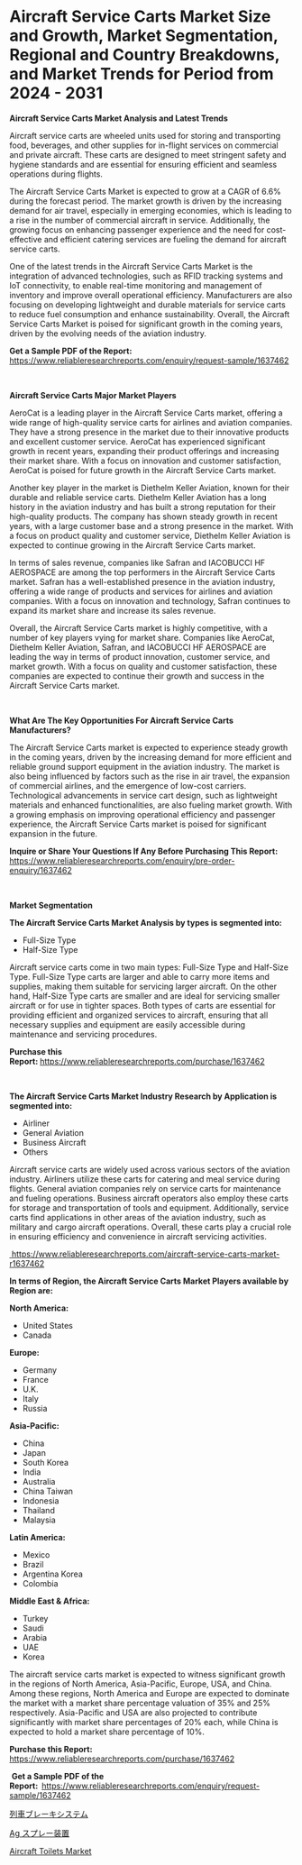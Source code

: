 <p><h1>Aircraft Service Carts Market Size and Growth, Market Segmentation, Regional and Country Breakdowns, and Market Trends for Period from 2024 -  2031</h1></p><p><strong>Aircraft Service Carts Market Analysis and Latest Trends</strong></p>
<p><p>Aircraft service carts are wheeled units used for storing and transporting food, beverages, and other supplies for in-flight services on commercial and private aircraft. These carts are designed to meet stringent safety and hygiene standards and are essential for ensuring efficient and seamless operations during flights.</p><p>The Aircraft Service Carts Market is expected to grow at a CAGR of 6.6% during the forecast period. The market growth is driven by the increasing demand for air travel, especially in emerging economies, which is leading to a rise in the number of commercial aircraft in service. Additionally, the growing focus on enhancing passenger experience and the need for cost-effective and efficient catering services are fueling the demand for aircraft service carts.</p><p>One of the latest trends in the Aircraft Service Carts Market is the integration of advanced technologies, such as RFID tracking systems and IoT connectivity, to enable real-time monitoring and management of inventory and improve overall operational efficiency. Manufacturers are also focusing on developing lightweight and durable materials for service carts to reduce fuel consumption and enhance sustainability. Overall, the Aircraft Service Carts Market is poised for significant growth in the coming years, driven by the evolving needs of the aviation industry.</p></p>
<p><strong>Get a Sample PDF of the Report:&nbsp;</strong> <a href="https://www.reliableresearchreports.com/enquiry/request-sample/1637462">https://www.reliableresearchreports.com/enquiry/request-sample/1637462</a></p>
<p>&nbsp;</p>
<p><strong>Aircraft Service Carts Major Market Players</strong></p>
<p><p>AeroCat is a leading player in the Aircraft Service Carts market, offering a wide range of high-quality service carts for airlines and aviation companies. They have a strong presence in the market due to their innovative products and excellent customer service. AeroCat has experienced significant growth in recent years, expanding their product offerings and increasing their market share. With a focus on innovation and customer satisfaction, AeroCat is poised for future growth in the Aircraft Service Carts market.</p><p>Another key player in the market is Diethelm Keller Aviation, known for their durable and reliable service carts. Diethelm Keller Aviation has a long history in the aviation industry and has built a strong reputation for their high-quality products. The company has shown steady growth in recent years, with a large customer base and a strong presence in the market. With a focus on product quality and customer service, Diethelm Keller Aviation is expected to continue growing in the Aircraft Service Carts market.</p><p>In terms of sales revenue, companies like Safran and IACOBUCCI HF AEROSPACE are among the top performers in the Aircraft Service Carts market. Safran has a well-established presence in the aviation industry, offering a wide range of products and services for airlines and aviation companies. With a focus on innovation and technology, Safran continues to expand its market share and increase its sales revenue.</p><p>Overall, the Aircraft Service Carts market is highly competitive, with a number of key players vying for market share. Companies like AeroCat, Diethelm Keller Aviation, Safran, and IACOBUCCI HF AEROSPACE are leading the way in terms of product innovation, customer service, and market growth. With a focus on quality and customer satisfaction, these companies are expected to continue their growth and success in the Aircraft Service Carts market.</p></p>
<p>&nbsp;</p>
<p><strong>What Are The Key Opportunities For Aircraft Service Carts Manufacturers?</strong></p>
<p><p>The Aircraft Service Carts market is expected to experience steady growth in the coming years, driven by the increasing demand for more efficient and reliable ground support equipment in the aviation industry. The market is also being influenced by factors such as the rise in air travel, the expansion of commercial airlines, and the emergence of low-cost carriers. Technological advancements in service cart design, such as lightweight materials and enhanced functionalities, are also fueling market growth. With a growing emphasis on improving operational efficiency and passenger experience, the Aircraft Service Carts market is poised for significant expansion in the future.</p></p>
<p><strong>Inquire or Share Your Questions If Any Before Purchasing This Report:</strong> <a href="https://www.reliableresearchreports.com/enquiry/pre-order-enquiry/1637462">https://www.reliableresearchreports.com/enquiry/pre-order-enquiry/1637462</a></p>
<p>&nbsp;</p>
<p><strong>Market Segmentation</strong></p>
<p><strong>The Aircraft Service Carts Market Analysis by types is segmented into:</strong></p>
<p><ul><li>Full-Size Type</li><li>Half-Size Type</li></ul></p>
<p><p>Aircraft service carts come in two main types: Full-Size Type and Half-Size Type. Full-Size Type carts are larger and able to carry more items and supplies, making them suitable for servicing larger aircraft. On the other hand, Half-Size Type carts are smaller and are ideal for servicing smaller aircraft or for use in tighter spaces. Both types of carts are essential for providing efficient and organized services to aircraft, ensuring that all necessary supplies and equipment are easily accessible during maintenance and servicing procedures.</p></p>
<p><strong>Purchase this Report:&nbsp;</strong><a href="https://www.reliableresearchreports.com/purchase/1637462">https://www.reliableresearchreports.com/purchase/1637462</a></p>
<p>&nbsp;</p>
<p><strong>The Aircraft Service Carts Market Industry Research by Application is segmented into:</strong></p>
<p><ul><li>Airliner</li><li>General Aviation</li><li>Business Aircraft</li><li>Others</li></ul></p>
<p><p>Aircraft service carts are widely used across various sectors of the aviation industry. Airliners utilize these carts for catering and meal service during flights. General aviation companies rely on service carts for maintenance and fueling operations. Business aircraft operators also employ these carts for storage and transportation of tools and equipment. Additionally, service carts find applications in other areas of the aviation industry, such as military and cargo aircraft operations. Overall, these carts play a crucial role in ensuring efficiency and convenience in aircraft servicing activities.</p></p>
<p><a href="https://www.reliableresearchreports.com/aircraft-service-carts-market-r1637462">&nbsp;https://www.reliableresearchreports.com/aircraft-service-carts-market-r1637462</a></p>
<p><strong>In terms of Region, the Aircraft Service Carts Market Players available by Region are:</strong></p>
<p>
    <p> <strong> North America: </strong>
        <ul>
            <li>United States</li>
            <li>Canada</li>
        </ul>
        </p> 
    <p> <strong> Europe: </strong>
        <ul>
            <li>Germany</li>
            <li>France</li>
            <li>U.K.</li>
            <li>Italy</li>
            <li>Russia</li>
        </ul>
        </p> 
    <p> <strong> Asia-Pacific: </strong>
        <ul>
            <li>China</li>
            <li>Japan</li>
            <li>South Korea</li>
            <li>India</li>
            <li>Australia</li>
            <li>China Taiwan</li>
            <li>Indonesia</li>
            <li>Thailand</li>
            <li>Malaysia</li>
        </ul>
        </p> 
    <p> <strong> Latin America: </strong>
        <ul>
            <li>Mexico</li>
            <li>Brazil</li>
            <li>Argentina Korea</li>
            <li>Colombia</li>
        </ul>
        </p> 
    <p> <strong> Middle East & Africa: </strong>
        <ul>
            <li>Turkey</li>
            <li>Saudi</li>
            <li>Arabia</li>
            <li>UAE</li>
            <li>Korea</li>
        </ul>
    </p>
    </p>
<p><p>The aircraft service carts market is expected to witness significant growth in the regions of North America, Asia-Pacific, Europe, USA, and China. Among these regions, North America and Europe are expected to dominate the market with a market share percentage valuation of 35% and 25% respectively. Asia-Pacific and USA are also projected to contribute significantly with market share percentages of 20% each, while China is expected to hold a market share percentage of 10%.</p></p>
<p><strong>Purchase this Report: </strong><a href="https://www.reliableresearchreports.com/purchase/1637462">https://www.reliableresearchreports.com/purchase/1637462</a></p>
<p>&nbsp;<strong>Get a Sample PDF of the Report:&nbsp;&nbsp;</strong><a href="https://www.reliableresearchreports.com/enquiry/request-sample/1637462">https://www.reliableresearchreports.com/enquiry/request-sample/1637462</a></p>
<p><strong></strong></p>
<p><p><a href="https://medium.com/@diegoskiles2023/%E5%88%97%E8%BB%8A%E3%83%96%E3%83%AC%E3%83%BC%E3%82%AD%E3%82%B7%E3%82%B9%E3%83%86%E3%83%A0%E5%B8%82%E5%A0%B4-%E6%88%90%E5%8A%9F%E3%81%97%E3%81%9F%E3%83%93%E3%82%B8%E3%83%8D%E3%82%B9%E6%88%A6%E7%95%A5%E3%81%AE%E9%8D%B52031%E5%B9%B4%E3%81%BE%E3%81%A7%E3%81%AE%E4%BA%88%E6%B8%AC-6c6a44e6bdcd">列車ブレーキシステム</a></p><p><a href="https://github.com/SarahFahey88/Market-Research-Report-List-1/blob/main/313023327616.md">Ag スプレー装置</a></p><p><a href="https://github.com/okotobwrhuteie/Market-Research-Report-List-2/blob/main/aircraft-toilets-market.md">Aircraft Toilets Market</a></p></p>